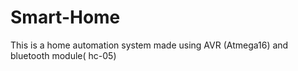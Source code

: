 # Smart-Home
This is a home automation system made using AVR (Atmega16) and bluetooth module( hc-05)
